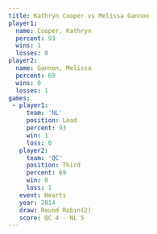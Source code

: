 ```yaml
---
title: Kathryn Cooper vs Melissa Gannon
player1:               
  name: Cooper, Kathryn
  percent: 93          
  wins: 1              
  losses: 0            
player2:               
  name: Gannon, Melissa
  percent: 69          
  wins: 0              
  losses: 1            
games:
 - player1:        
     team: 'NL'    
     position: Lead
     percent: 93   
     win: 1        
     loss: 0       
   player2:         
     team: 'QC'     
     position: Third
     percent: 69    
     win: 0         
     loss: 1        
   event: Hearts       
   year: 2014          
   draw: Round Robin(2)
   score: QC 4 - NL 5  
---
```

